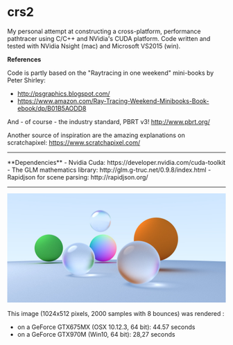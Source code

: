 # crs2
My personal attempt at constructing a cross-platform, performance pathtracer using C/C++ and NVidia's CUDA platform. 
Code written and tested with NVidia Nsight (mac) and Microsoft VS2015 (win).

**References**

Code is partly based on the "Raytracing in one weekend" mini-books by Peter Shirley:
- http://psgraphics.blogspot.com/
- https://www.amazon.com/Ray-Tracing-Weekend-Minibooks-Book-ebook/dp/B01B5AODD8

And - of course - the industry standard, PBRT v3! http://www.pbrt.org/

Another source of inspiration are the amazing explanations on scratchapixel:
https://www.scratchapixel.com/

<hr>
**Dependencies**
- Nvidia Cuda: https://developer.nvidia.com/cuda-toolkit
- The GLM mathematics library: http://glm.g-truc.net/0.9.8/index.html
- Rapidjson for scene parsing: http://rapidjson.org/

<hr>
<img src="https://github.com/SyntheticPixel/crs2/blob/master/images/20170228-002.jpg" alt="render">

This image (1024x512 pixels, 2000 samples with 8 bounces) was rendered :
- on a GeForce GTX675MX (OSX 10.12.3, 64 bit): 44.57 seconds
- on a GeForce GTX970M (Win10, 64 bit): 28,27 seconds
